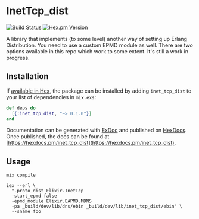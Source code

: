 # InetTcp_dist

[![Build Status](https://travis-ci.org/tverlaan/inet_tcp_dist.svg?branch=master)](https://travis-ci.org/tverlaan/inet_tcp_dist)
[![Hex.pm Version](http://img.shields.io/hexpm/v/inet_tcp_dist.svg?style=flat)](https://hex.pm/packages/inet_tcp_dist)

A library that implements (to some level) another way of setting up Erlang Distribution. You need to use a custom EPMD module as well. There are two options available in this repo which work to some extent. It's still a work in progress.

## Installation

If [available in Hex](https://hex.pm/docs/publish), the package can be installed
by adding `inet_tcp_dist` to your list of dependencies in `mix.exs`:

```elixir
def deps do
  [{:inet_tcp_dist, "~> 0.1.0"}]
end
```

Documentation can be generated with [ExDoc](https://github.com/elixir-lang/ex_doc)
and published on [HexDocs](https://hexdocs.pm). Once published, the docs can
be found at [https://hexdocs.pm/inet_tcp_dist](https://hexdocs.pm/inet_tcp_dist).

## Usage

```
mix compile

iex --erl \
  "-proto_dist Elixir.InetTcp
  -start_epmd false
  -epmd_module Elixir.EAPMD.MDNS
  -pa _build/dev/lib/dns/ebin _build/dev/lib/inet_tcp_dist/ebin" \
  --sname foo
```
